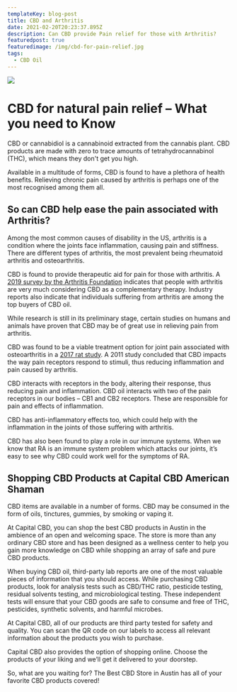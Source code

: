 ```yaml
---
templateKey: blog-post
title: CBD and Arthritis
date: 2021-02-20T20:23:37.895Z
description: Can CBD provide Pain relief for those with Arthritis?
featuredpost: true
featuredimage: /img/cbd-for-pain-relief.jpg
tags:
  - CBD Oil
---
```

![](/img/cbd-for-pain-relief.jpg)

# CBD for natural pain relief – What you need to Know

CBD or cannabidiol is a cannabinoid extracted from the cannabis plant.  CBD products are made with zero to trace amounts of tetrahydrocannabinol (THC), which means they don't get you high.

Available in a multitude of forms, CBD is found to have a plethora of health benefits.  Relieving chronic pain caused by arthritis is perhaps one of the most recognised among them all. 

## So can CBD help ease the pain associated with Arthritis?

Among the most common causes of disability in the US, arthritis is a condition where the joints face inflammation, causing pain and stiffness.  There are different types of arthritis, the most prevalent being rheumatoid arthritis and osteoarthritis.

CBD is found to provide therapeutic aid for pain for those with arthritis.  A[ 2019 survey by the Arthritis Foundation](<https://www.arthritis.org/about-us/news-and-updates/cbd >) indicates that people with arthritis are very much considering CBD as a complementary therapy.  Industry reports also indicate that individuals suffering from arthritis are among the top buyers of CBD oil.

While research is still in its preliminary stage, certain studies on humans and animals have proven that CBD may be of great use in relieving pain from arthritis.

CBD was found to be a viable treatment option for joint pain associated with osteoarthritis in a [2017 rat study](https://innocanpharma.com/cbd-for-arthritis-the-latest-research/).  A 2011 study concluded that CBD impacts the way pain receptors respond to stimuli, thus reducing inflammation and pain caused by arthritis.

CBD interacts with receptors in the body, altering their response, thus reducing pain and inflammation.  CBD oil interacts with two of the pain receptors in our bodies – CB1 and CB2 receptors.  These are responsible for pain and effects of inflammation.

CBD has anti-inflammatory effects too, which could help with the inflammation in the joints of those suffering with arthritis.

CBD has also been found to play a role in our immune systems.  When we know that RA is an immune system problem which attacks our joints, it’s easy to see why CBD could work well for the symptoms of RA.

## Shopping CBD Products at Capital CBD American Shaman

CBD items are available in a number of forms.  CBD may be consumed in the form of oils, tinctures, gummies, by smoking or vaping it. 

At Capital CBD, you can shop the best CBD products in Austin in the ambience of an open and welcoming space.  The store is more than any ordinary CBD store and has been designed as a wellness center to help you gain more knowledge on CBD while shopping an array of safe and pure CBD products.

When buying CBD oil, third-party lab reports are one of the most valuable pieces of information that you should access.  While purchasing CBD products, look for analysis tests such as CBD/THC ratio, pesticide testing, residual solvents testing, and microbiological testing.  These independent tests will ensure that your CBD goods are safe to consume and free of THC, pesticides, synthetic solvents, and harmful microbes.

At Capital CBD, all of our products are third party tested for safety and quality.  You can scan the QR code on our labels to access all relevant information about the products you wish to purchase. 

Capital CBD also provides the option of shopping online.  Choose the products of your liking and we’ll get it delivered to your doorstep.

So, what are you waiting for?  The Best CBD Store in Austin has all of your favorite CBD products covered!